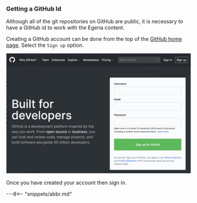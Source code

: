 <!-- SPDX-License-Identifier: CC-BY-4.0 -->
<!-- Copyright Contributors to the ODPi Egeria project 2020. -->

### Getting a GitHub Id

Although all of the git repositories on GitHub are public, it is necessary to
have a GitHub id to work with the Egeria content.

Creating a GitHub account can be done from the top of the [GitHub home page](https://github.com).
Select the `Sign up` option.

![GitHub Home Page](git-hub-home-page.png)

Once you have created your account then sign in.

---8<-- "snippets/abbr.md"
